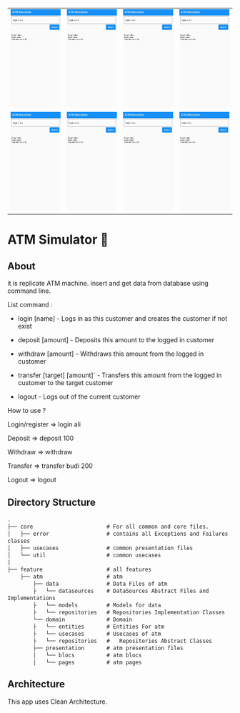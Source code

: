 <div style="text-align: center">
    <table>
        <tr>
            <td style="text-align: center">
                <img src="/screenshoot/screen1.png" width="200"/>
            </td>
            <td style="text-align: center">
                <img src="/screenshoot/screen1.png" width="200"/>
            </td>
            <td style="text-align: center">
                <img src="/screenshoot/screen1.png" width="200"/>
            </td>
            <td style="text-align: center">
                <img src="/screenshoot/screen1.png" width="200"/>
            </td>
        </tr>
        <tr>
             <td style="text-align: center">
                 <img src="/screenshoot/screen1.png" width="200"/>
             </td>
             <td style="text-align: center">
                 <img src="/screenshoot/screen1.png" width="200"/>
             </td>
             <td style="text-align: center">
                 <img src="/screenshoot/screen1.png" width="200"/>
             </td>
             <td style="text-align: center">
                 <img src="/screenshoot/screen1.png" width="200"/>
             </td>
        </tr>  
    </table>
</div>

# ATM Simulator 📝

## About

it is replicate ATM machine. insert and get data from database using command line.

List command :

* login [name] - Logs in as this customer and creates the customer if not exist

* deposit [amount] - Deposits this amount to the logged in customer

* withdraw [amount] - Withdraws this amount from the logged in customer

* transfer [target] [amount]` - Transfers this amount from the logged in customer to the target customer

* logout - Logs out of the current customer

How to use ?

Login/register => login ali

Deposit => deposit 100

Withdraw => withdraw

Transfer => transfer budi 200

Logout => logout


## Directory Structure

    .
    ├── core                       # For all common and core files.
    │   ├── error                  # contains all Exceptions and Failures classes
    │   ├── usecases               # common presentation files
    │   └── util                   # common usecases
    |
    ├── feature                    # all features
        ├── atm                    # atm
            ├── data               # Data Files of atm
            ├   └── datasources    # DataSources Abstract Files and Implementations
            ├   └── models         # Models for data
            ├   └── repositories   # Repositories Implementation Classes
            └── domain             # Domain
            ├   └── entities       # Entities For atm
            ├   └── usecases       # Usecases of atm
            ├   └── repositories   #   Repositories Abstract Classes
            ├── presentation       # atm presentation files
            │   └── blocs          # atm blocs
            │   └── pages          # atm pages

## Architecture

This app uses Clean Architecture.
